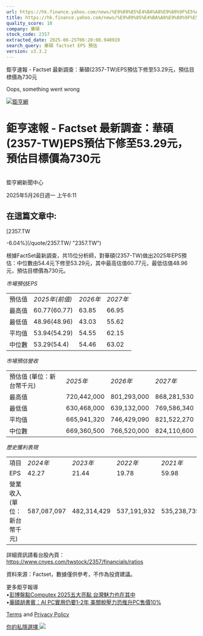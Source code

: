 ```yaml
---
url: https://hk.finance.yahoo.com/news/%E9%89%85%E4%BA%A8%E9%80%9F%E5%A0%B1-factset-%E6%9C%80%E6%96%B0%E8%AA%BF%E6%9F%A5-%E8%8F%AF%E7%A2%A9-2357-101104302.html
title: https://hk.finance.yahoo.com/news/%E9%89%85%E4%BA%A8%E9%80%9F%E5%A0%B1-factset-%E6%9C%80%E6%96%B0%E8
quality_score: 10
company: 華碩
stock_code: 2357
extracted_date: 2025-06-25T06:20:08.948919
search_query: 華碩 factset EPS 預估
version: v3.3.2
---
```


鉅亨速報 - Factset 最新調查：華碩(2357-TW)EPS預估下修至53.29元，預估目標價為730元 


Oops, something went wrong

 

[![鉅亨網](https://s.yimg.com/ny/api/res/1.2/UM5hrThmhlnSiBO4o4qlLg--/YXBwaWQ9aGlnaGxhbmRlcjt3PTE0NjtoPTQ4O2NmPXdlYnA-/https://s.yimg.com/os/creatr-uploaded-images/2020-01/147c7630-36ab-11ea-ae7c-5ee7a0016555)](http://www.cnyes.com/ "鉅亨網")

# 鉅亨速報 - Factset 最新調查：華碩(2357-TW)EPS預估下修至53.29元，預估目標價為730元

![](data:image/gif;base64,R0lGODlhAQABAIAAAAAAAP///ywAAAAAAQABAAACAUwAOw==)

鉅亨網新聞中心

2025年5月26日週一 上午6:11

## 在這篇文章中:

[2357.TW

-6.04%](/quote/2357.TW/ "2357.TW")

根據FactSet最新調查，共15位分析師，對華碩(2357-TW)做出2025年EPS預估：中位數由54.4元下修至53.29元，其中最高估值60.77元，最低估值48.96元，預估目標價為730元。

*市場預估EPS*

|  |  |  |  |
| --- | --- | --- | --- |
| 預估值 | *2025年(前值)* | *2026年* | *2027年* |
| 最高值 | 60.77(60.77) | 63.85 | 66.95 |
| 最低值 | 48.96(48.96) | 43.03 | 55.62 |
| 平均值 | 53.94(54.29) | 54.55 | 62.15 |
| 中位數 | 53.29(54.4) | 54.46 | 63.02 |

*市場預估營收*

|  |  |  |  |
| --- | --- | --- | --- |
| 預估值 (單位：新台幣千元) | *2025年* | *2026年* | *2027年* |
| 最高值 | 720,442,000 | 801,293,000 | 868,281,530 |
| 最低值 | 630,468,000 | 639,132,000 | 769,586,340 |
| 平均值 | 665,941,320 | 746,429,090 | 821,522,270 |
| 中位數 | 669,360,500 | 766,520,000 | 824,110,600 |

*歷史獲利表現*

|  |  |  |  |  |
| --- | --- | --- | --- | --- |
| 項目 | *2024年* | *2023年* | *2022年* | *2021年* |
| EPS | 42.27 | 21.44 | 19.78 | 59.98 |
| 營業收入 (單位：新台幣千元) | 587,087,097 | 482,314,429 | 537,191,932 | 535,238,735 |

詳細資訊請看台股內頁：  
<https://www.cnyes.com/twstock/2357/financials/ratios>

資料來源：Factset，數據僅供參考，不作為投資建議。

更多鉅亨報導  
•[彭博盤點Computex 2025五大亮點 台灣魅力也在其中](https://news.cnyes.com/news/id/5989189?utm_source=yahoo&utm_medium=RSS&utm_campaign=relate)  
•[華碩胡書賓：AI PC實用仍要1-2年 美關稅壓力恐推升PC售價10%](https://news.cnyes.com/news/id/5988225?utm_source=yahoo&utm_medium=RSS&utm_campaign=relate)

[Terms](https://guce.yahoo.com/terms?locale=zh-Hant-HK)  and [Privacy Policy](https://guce.yahoo.com/privacy-policy?locale=zh-Hant-HK)

[你的私隱選擇 ![](https://s.yimg.com/dv/static/siteApp/img/privacy-choice-control.png)](https://guce.yahoo.com/state-controls?locale=zh-Hant-HK&state=VA)